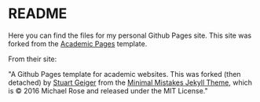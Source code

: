 # README

Here you can find the files for my personal Github Pages site. This site was forked from the [Academic Pages](https://github.com/academicpages/academicpages.github.io) template.

From their site:

"A Github Pages template for academic websites. This was forked (then detached) by [Stuart Geiger](https://github.com/staeiou) from the [Minimal Mistakes Jekyll Theme](https://mmistakes.github.io/minimal-mistakes/), which is © 2016 Michael Rose and released under the MIT License."
